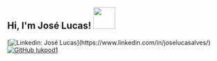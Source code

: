 <h2> Hi, I'm José Lucas! <img src="https://media.giphy.com/media/gCANwADwdazG8/giphy.gif" width="50"></h2>

[![Linkedin: José Lucas](https://img.shields.io/badge/-joselucasalves-blue?style=flat-square&logo=Linkedin&logoColor=white&link=[https://www.linkedin.com/in/joselucasalves/](https://www.linkedin.com/in/joselucasalves/))](https://www.linkedin.com/in/joselucasalves/)
[![GitHub lukpod1](https://img.shields.io/github/followers/lukpod1?label=follow&style=social)](https://github.com/lukpod1)


